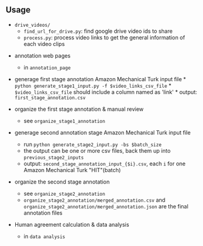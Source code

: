 
## Usage

* `drive_videos/`
    * `find_url_for_drive.py`: find google drive video ids to share
    * `process.py`: process video links to get the general information of each video clips

- annotation web pages
    * in  `annotation_page`

- generage first stage annotation Amazon Mechanical Turk input file
        * `python generate_stage1_input.py -f $video_links_csv_file`
        * `$video_links_csv_file` should include a column named as 'link'
        * output: `first_stage_annotation.csv`
	
- organize the first stage annotation & manual review
    * see `organize_stage1_annotation`
    
- generage second annotation stage Amazon Mechanical Turk input file
    * run `python generate_stage2_input.py -bs $batch_size`
    * the output can be one or more csv files, back them up into `previous_stage2_inputs`
    * output: `second_stage_annotation_input_{$i}.csv`, each `i` for one Amazon Mechanical Turk "HIT"(batch)
    
- organize the second stage annotation
    * see `organize_stage2_annotation`
    * `organize_stage2_annotation/merged_annotation.csv` and `organize_stage2_annotation/merged_annotation.json` are the final annotation files

- Human agreement calculation & data analysis
    * in `data analysis`
